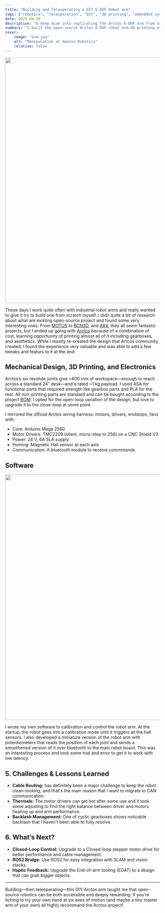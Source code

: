 ```yaml
---
title: "Building and Teleoperating a DIY 6-DOF Robot Arm"
tags: ["robotics", "teleoperation", "DIY", "3D printing", "embedded systems", "human-robot interaction"]
date: 2025-04-20
description: "A deep dive into replicating the Arctos 6-DOF arm from scratch and crafting a scaled potentiometer-based master arm for real-time teleoperation."
summary: "I built the open-source Arctos 6-DOF robot arm—3D-printing every link, wiring up an Arduino-based control stack, and adding a miniature potentiometer ‘master’ to drive the full-scale arm with low latency. It was quite an experience and I want to share it here."
cover:
    image: "arm.jpg"
    alt: "Manipulation at Amazon Robotics"
    relative: false
---
```


<img src="/arm.jpg" width="800">


These days I work quite often with industrial robot arms and really wanted to give it try to build one from scratch myself. I didn quite a bit of research about what are existing open-source project and found some very interesting ones. From [MOTUS](https://www.instructables.com/MOTUS-Open-Source-3D-Printed-Robotic-Arm/) to [BCN3D](https://www.thingiverse.com/thing:1693444), and [AR4](https://www.anninrobotics.com/), they all seem fantastic projects, but I ended up going with [Arctos](https://arctosrobotics.com) because of a combination of cost, learning opportunity of printing almost all of it including gearboxes, and aesthetics. While I mostly re-created the design that Artcos community created, I found the experience very valuable and was able to add a few tweaks and featurs to it at the end.


## Mechanical Design,  3D Printing, and Electronics

Arctos’s six revolute joints give ~600 mm of workspace—enough to reach across a standard 24″ desk—and a rated ~1 kg payload. I used ASA for functional parts that required strength like gearbox parts and PLA for the rest. All non-printing parts are standard and can be bought according to the project [BOM](https://docs.google.com/spreadsheets/d/1vieItTpYDkgyDhjjvzrczWXugibwgaBKGWtBCbKjsf0/edit?gid=385089357#gid=385089357). I opted for the open-loop variation of the design, but love to upgrade it to the close-loop at some point.

I mirrored the official Arctos wiring harness: motors, drivers, endstops, fans with:
  - Core: Arduino Mega 2560  
  - Motor Drivers: TMC2209 (silent, micro-step to 256) on a CNC Shield V3  
  - Power: 24 V, 6A SLA supply  
  - Homing: Magnetic Hall sensor at each axis
  - Communication: A bluetooth module to receive commmands

## Software

<img src="/arm_2.jpg" width="800">

I wrote my own software to calibration and control the robot arm. At the startup, the robot goes into a calibration mode until it triggers all the hall sensors. I also developed a miniature version of the robot arm with potentiometers that reads the position of each joint and sends a smoothened version of it over bluetooth to the main robot board. This was an interesting process and took some trial and error to get it to work with low latency.

## 5. Challenges & Lessons Learned

- **Cable Routing:** has definitely been a major challenge to keep the robot clean-looking, and that's the main reason that I want to migrate to CAN communication. 
- **Thermals:** The motor drivers can get hot after some use and it took some adjusting to find the right balance between driver and motors heating up and arm performance.
- **Backlash Management:** One of cyclic gearboxes shows noticable backlash that I haven't been able to fully resolve.


## 6. What’s Next?

- **Closed-Loop Control:** Upgrade to a Closed-loop stepper motor drive for better performance and cable management.
- **ROS2 Bridge:** Use ROS2 for easy integration with SLAM and vision stacks.  
- **Haptic Feedback:** Upgrade the End-of-arm tooling (EOAT) to a design that can grab bigger objects.

---

Building—then teleoperating—this DIY Arctos arm taught me that open-source robotics can be both accessible and deeply rewarding. If you’re itching to try your own hand at six axes of motion (and maybe a tiny master arm of your own) all highly recommand the Arctos project!
